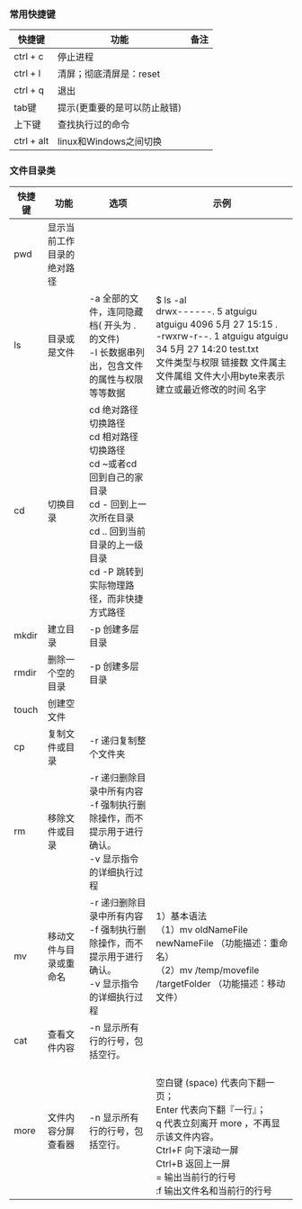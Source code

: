 ### 常用快捷键
| 快捷键        | 功能                | 备注  |
|------------|-------------------|-----|
| ctrl + c   | 停止进程              |     |
| ctrl + l   | 清屏；彻底清屏是：reset    |     |
| ctrl + q   | 退出                |     |
| tab键       | 提示(更重要的是可以防止敲错)   |     |
| 上下键        | 查找执行过的命令          |     |
| ctrl + alt | linux和Windows之间切换 |     |

### 文件目录类

| 快捷键   | 功能            | 选项                                                                                                                         | 示例                                                                                                                                                                          |
|-------|---------------|----------------------------------------------------------------------------------------------------------------------------|-----------------------------------------------------------------------------------------------------------------------------------------------------------------------------|
| pwd   | 显示当前工作目录的绝对路径 |                                                                                                                            |                                                                                                                                                                             |
| ls    | 目录或是文件        | -a 全部的文件，连同隐藏档( 开头为 . 的文件)<br>-l 长数据串列出，包含文件的属性与权限等等数据                                                                     | $ ls -al<br>drwx------. 5 atguigu atguigu 4096 5月 27 15:15 .<br>-rwxrw-r--. 1 atguigu atguigu   34 5月 27 14:20 test.txt<br>文件类型与权限 链接数 文件属主 文件属组 文件大小用byte来表示 建立或最近修改的时间 名字 |
| cd    | 切换目录          | cd 绝对路径 切换路径 <br>cd 相对路径 切换路径 <br>cd ~或者cd 回到自己的家目录 <br>cd - 回到上一次所在目录 <br>cd .. 回到当前目录的上一级目录 <br>cd -P 跳转到实际物理路径，而非快捷方式路径 |                                                                                                                                                                             |
| mkdir | 建立目录          | -p 创建多层目录                                                                                                                  |                                                                                                                                                                             |
| rmdir | 删除一个空的目录      | -p 创建多层目录                                                                                                                  |                                                                                                                                                                             |
| touch | 创建空文件         |                                                                                                                            |                                                                                                                                                                             |
| cp    | 复制文件或目录       | -r 递归复制整个文件夹                                                                                                               |                                                                                                                                                                             |
| rm    | 移除文件或目录       | -r 递归删除目录中所有内容<br>-f 强制执行删除操作，而不提示用于进行确认。<br>-v 显示指令的详细执行过程                                                                |                                                                                                                                                                             |
| mv    | 移动文件与目录或重命名   | -r 递归删除目录中所有内容<br>-f 强制执行删除操作，而不提示用于进行确认。<br>-v 显示指令的详细执行过程                                                                | 1）基本语法<br>（1）mv oldNameFile newNameFile （功能描述：重命名）<br>（2）mv /temp/movefile /targetFolder （功能描述：移动文件）                                                                        |
| cat   | 查看文件内容        | -n	显示所有行的行号，包括空行。                                                                                                          |                                                                                                                                                                             |
| more  | 文件内容分屏查看器     | -n	显示所有行的行号，包括空行。                                                                                                          | <br> 空白键 (space)	代表向下翻一页；<br> Enter	代表向下翻『一行』；<br> q	代表立刻离开 more ，不再显示该文件内容。<br> Ctrl+F	向下滚动一屏<br> Ctrl+B	返回上一屏<br> =	输出当前行的行号<br> :f	输出文件名和当前行的行号                          |




